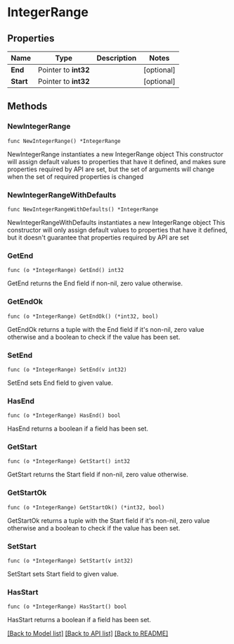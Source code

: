 # IntegerRange

## Properties

Name | Type | Description | Notes
------------ | ------------- | ------------- | -------------
**End** | Pointer to **int32** |  | [optional] 
**Start** | Pointer to **int32** |  | [optional] 

## Methods

### NewIntegerRange

`func NewIntegerRange() *IntegerRange`

NewIntegerRange instantiates a new IntegerRange object
This constructor will assign default values to properties that have it defined,
and makes sure properties required by API are set, but the set of arguments
will change when the set of required properties is changed

### NewIntegerRangeWithDefaults

`func NewIntegerRangeWithDefaults() *IntegerRange`

NewIntegerRangeWithDefaults instantiates a new IntegerRange object
This constructor will only assign default values to properties that have it defined,
but it doesn't guarantee that properties required by API are set

### GetEnd

`func (o *IntegerRange) GetEnd() int32`

GetEnd returns the End field if non-nil, zero value otherwise.

### GetEndOk

`func (o *IntegerRange) GetEndOk() (*int32, bool)`

GetEndOk returns a tuple with the End field if it's non-nil, zero value otherwise
and a boolean to check if the value has been set.

### SetEnd

`func (o *IntegerRange) SetEnd(v int32)`

SetEnd sets End field to given value.

### HasEnd

`func (o *IntegerRange) HasEnd() bool`

HasEnd returns a boolean if a field has been set.

### GetStart

`func (o *IntegerRange) GetStart() int32`

GetStart returns the Start field if non-nil, zero value otherwise.

### GetStartOk

`func (o *IntegerRange) GetStartOk() (*int32, bool)`

GetStartOk returns a tuple with the Start field if it's non-nil, zero value otherwise
and a boolean to check if the value has been set.

### SetStart

`func (o *IntegerRange) SetStart(v int32)`

SetStart sets Start field to given value.

### HasStart

`func (o *IntegerRange) HasStart() bool`

HasStart returns a boolean if a field has been set.


[[Back to Model list]](../README.md#documentation-for-models) [[Back to API list]](../README.md#documentation-for-api-endpoints) [[Back to README]](../README.md)


